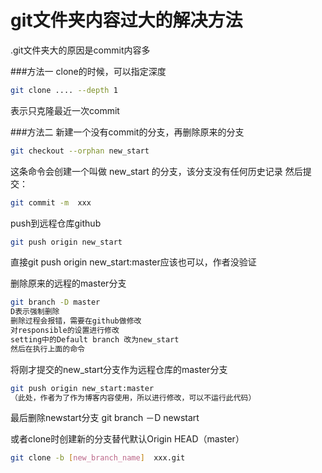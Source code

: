 # git文件夹内容过大的解决方法


.git文件夹大的原因是commit内容多

###方法一
clone的时候，可以指定深度

```sh
git clone .... --depth 1
```

表示只克隆最近一次commit

###方法二
新建一个没有commit的分支，再删除原来的分支

```sh
git checkout --orphan new_start
```

这条命令会创建一个叫做 new_start 的分支，该分支没有任何历史记录
然后提交：

```sh
git commit -m  xxx
```

push到远程仓库github

```sh
git push origin new_start
```

直接git push origin new_start:master应该也可以，作者没验证

删除原来的远程的master分支

```sh
git branch -D master
D表示强制删除
删除过程会报错，需要在github做修改
对responsible的设置进行修改
setting中的Default branch 改为new_start
然后在执行上面的命令
```

将刚才提交的new_start分支作为远程仓库的master分支

```sh
git push origin new_start:master
（此处，作者为了作为博客内容使用，所以进行修改，可以不运行此代码）
```

最后删除newstart分支 git branch －D newstart

或者clone时创建新的分支替代默认Origin HEAD（master）

```sh
git clone -b [new_branch_name]  xxx.git
```

